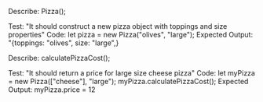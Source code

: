 Describe: Pizza();

Test: "It should construct a new pizza object with toppings and size properties"
Code: let pizza = new Pizza("olives", "large");
Expected Output: "{toppings: "olives", size: "large",}

Describe: calculatePizzaCost();

Test: "It should return a price for large size cheese pizza"
Code: let myPizza = new Pizza(["cheese"], "large");
myPizza.calculatePizzaCost();
Expected Output: myPizza.price = 12